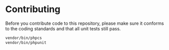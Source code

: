 # Contributing
Before you contribute code to this repository, please make sure it conforms to the coding standards and that all unit tests still pass.

```bash
vendor/bin/phpcs
vendor/bin/phpunit
```
